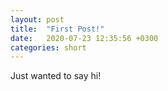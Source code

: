 ```yaml
---
layout: post
title:  "First Post!"
date:   2020-07-23 12:35:56 +0300
categories: short 
---
```

Just wanted to say hi!
